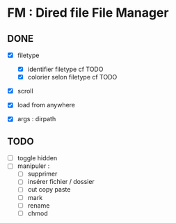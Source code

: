 # FM : Dired file File Manager

## DONE

- [x] filetype
  - [x] identifier filetype cf TODO
  - [x] colorier selon filetype cf TODO
- [x] scroll
    <!-- TODO: bug quand on a trop de fichiers, on peut scroll jusqu'en bas -->
- [x] load from anywhere
- [x] args : dirpath


## TODO

- [ ] toggle hidden
- [ ] manipuler :
  - [ ] supprimer
  - [ ] insérer fichier / dossier
  - [ ] cut copy paste
  - [ ] mark
  - [ ] rename
  - [ ] chmod
